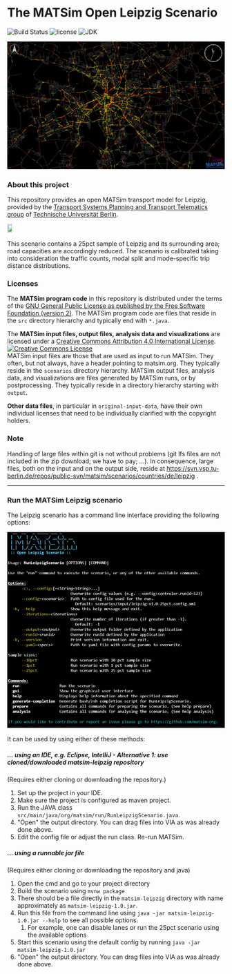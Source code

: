# The MATSim Open Leipzig Scenario

![Build Status](https://github.com/matsim-scenarios/matsim-leipzig/workflows/build/badge.svg?branch=main)
![license](https://img.shields.io/github/license/matsim-scenarios/matsim-leipzig.svg)
![JDK](https://img.shields.io/badge/JDK-11+-green.svg)

![Leipzig MATSim network and agents](input/visualization-leipzig.png "Leipzig MATSim network and agents")


### About this project

This repository provides an open MATSim transport model for Leipzig, provided by the [Transport Systems Planning and Transport Telematics group](https://www.vsp.tu-berlin.de) of [Technische Universität Berlin](http://www.tu-berlin.de).

<a rel="TU Berlin" href="https://www.vsp.tu-berlin.de"><img src="https://svn.vsp.tu-berlin.de/repos/public-svn/ueber_uns/logo/TUB_Logo.png" width="15%" height="15%"/></a>

This scenario contains a 25pct sample of Leipzig and its surrounding area; road capacities are accordingly reduced. The scenario is calibrated taking into consideration the traffic counts, modal split and mode-specific trip distance distributions.

### Licenses

The **MATSim program code** in this repository is distributed under the terms of the [GNU General Public License as published by the Free Software Foundation (version 2)](https://www.gnu.org/licenses/old-licenses/gpl-2.0.en.html). The MATSim program code are files that reside in the `src` directory hierarchy and typically end with `*.java`.

The **MATSim input files, output files, analysis data and visualizations** are licensed under a <a rel="license" href="http://creativecommons.org/licenses/by/4.0/">Creative Commons Attribution 4.0 International License</a>.
<a rel="license" href="http://creativecommons.org/licenses/by/4.0/"><img alt="Creative Commons License" style="border-width:0" src="https://i.creativecommons.org/l/by/4.0/80x15.png" /></a><br /> MATSim input files are those that are used as input to run MATSim. They often, but not always, have a header pointing to matsim.org. They typically reside in the `scenarios` directory hierarchy. MATSim output files, analysis data, and visualizations are files generated by MATSim runs, or by postprocessing.  They typically reside in a directory hierarchy starting with `output`.

**Other data files**, in particular in `original-input-data`, have their own individual licenses that need to be individually clarified with the copyright holders.

### Note

Handling of large files within git is not without problems (git lfs files are not included in the zip download; we have to pay; ...).  In consequence, large files, both on the input and on the output side, reside at https://svn.vsp.tu-berlin.de/repos/public-svn/matsim/scenarios/countries/de/leipzig .

----
### Run the MATSim Leipzig scenario

The Leipzig scenario has a command line interface providing the following options:

![Leipzig Scenario CLI](input/cli.png "Leipzig Scenario CLI")

It can be used by using either of these methods:

##### ... using an IDE, e.g. Eclipse, IntelliJ - Alternative 1: use cloned/downloaded matsim-leipzig repository
(Requires either cloning or downloading the repository.)

1. Set up the project in your IDE.
1. Make sure the project is configured as maven project.
1. Run the JAVA class `src/main/java/org/matsim/run/RunLeipzigScenario.java`.
1. "Open" the output directory.  You can drag files into VIA as was already done above.
1. Edit the config file or adjust the run class. Re-run MATSim.

##### ... using a runnable jar file
(Requires either cloning or downloading the repository and java)

1. Open the cmd and go to your project directory
2. Build the scenario using `mvnw package` 
3. There should be a file directly in the `matsim-leipzig` directory with name approximately as `matsim-leipzig-1.0.jar`.
4. Run this file from the command line using `java -jar matsim-leipzig-1.0.jar --help` to see all possible options.
    1. For example, one can disable lanes or run the 25pct scenario using the available options
5. Start this scenario using the default config by running `java -jar matsim-leipzig-1.0.jar`
6. "Open" the output directory.  You can drag files into VIA as was already done above.
